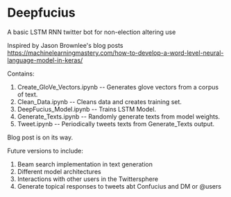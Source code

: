 # Deepfucius
A basic LSTM RNN twitter bot for non-election altering use

Inspired by Jason Brownlee's blog posts https://machinelearningmastery.com/how-to-develop-a-word-level-neural-language-model-in-keras/

Contains:
1. Create_GloVe_Vectors.ipynb -- Generates glove vectors from a corpus of text.
2. Clean_Data.ipynb -- Cleans data and creates training set.
3. DeepFucius_Model.ipynb -- Trains LSTM Model.
4. Generate_Texts.ipynb -- Randomly generate texts from model weights.
5. Tweet.ipynb -- Periodically tweets texts from Generate_Texts output.


Blog post is on its way.

Future versions to include:
1. Beam search implementation in text generation
2. Different model architectures
3. Interactions with other users in the Twittersphere
4. Generate topical responses to tweets abt Confucius and DM or @users
